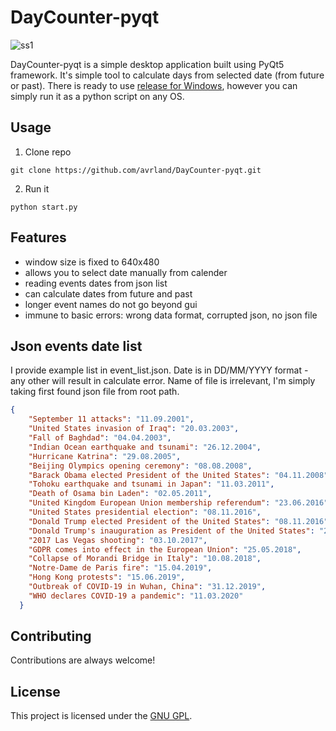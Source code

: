 # DayCounter-pyqt

![ss1](https://github.com/avrland/DayCounter-pyqt/raw/main/graphics/ss1.png)

DayCounter-pyqt is a simple desktop application built using PyQt5 framework. It's simple tool to calculate days from selected date (from future or past). There is ready to use [release for Windows](https://github.com/avrland/DayCounter-pyqt/releases/), however you can simply run it as a python script on any OS.

## Usage

1. Clone repo

```
git clone https://github.com/avrland/DayCounter-pyqt.git
```

2. Run it

```
python start.py
```

## Features

- window size is fixed to 640x480
- allows you to select date manually from calender
- reading events dates from json list
- can calculate dates from future and past
- longer event names do not go beyond gui
- immune to basic errors: wrong data format, corrupted json, no json file

## Json events date list

I provide example list in event_list.json. Date is in DD/MM/YYYY format - any other will result in calculate error. Name of file is irrelevant, I'm simply taking first found json file from root path.
```json
{
    "September 11 attacks": "11.09.2001",
    "United States invasion of Iraq": "20.03.2003",
    "Fall of Baghdad": "04.04.2003",
    "Indian Ocean earthquake and tsunami": "26.12.2004",
    "Hurricane Katrina": "29.08.2005",
    "Beijing Olympics opening ceremony": "08.08.2008",
    "Barack Obama elected President of the United States": "04.11.2008",
    "Tohoku earthquake and tsunami in Japan": "11.03.2011",
    "Death of Osama bin Laden": "02.05.2011",
    "United Kingdom European Union membership referendum": "23.06.2016",
    "United States presidential election": "08.11.2016",
    "Donald Trump elected President of the United States": "08.11.2016",
    "Donald Trump's inauguration as President of the United States": "20.01.2017",
    "2017 Las Vegas shooting": "03.10.2017",
    "GDPR comes into effect in the European Union": "25.05.2018",
    "Collapse of Morandi Bridge in Italy": "10.08.2018",
    "Notre-Dame de Paris fire": "15.04.2019",
    "Hong Kong protests": "15.06.2019",
    "Outbreak of COVID-19 in Wuhan, China": "31.12.2019",
    "WHO declares COVID-19 a pandemic": "11.03.2020"
  }
```
## Contributing

Contributions are always welcome!

## License

This project is licensed under the [GNU GPL](LICENSE).
